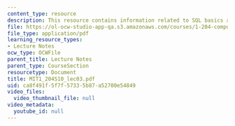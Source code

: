 ```yaml
---
content_type: resource
description: This resource contains information related to SQL basics and joins.
file: https://ol-ocw-studio-app-qa.s3.amazonaws.com/courses/1-204-computer-algorithms-in-systems-engineering-spring-2010/ca8f491f5f7f57335b87a52700e54849_MIT1_204S10_lec03.pdf
file_type: application/pdf
learning_resource_types:
- Lecture Notes
ocw_type: OCWFile
parent_title: Lecture Notes
parent_type: CourseSection
resourcetype: Document
title: MIT1_204S10_lec03.pdf
uid: ca8f491f-5f7f-5733-5b87-a52700e54849
video_files:
  video_thumbnail_file: null
video_metadata:
  youtube_id: null
---
```

